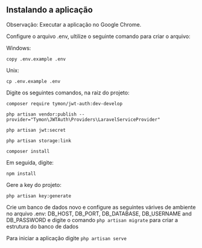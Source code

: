 ## Instalando a aplicação

Observação: Executar a aplicação no Google Chrome.

Configure o arquivo .env, ultilize o seguinte comando para criar o arquivo:

Windows:
```
copy .env.example .env
```

Unix:
```
cp .env.example .env
```

Digite os seguintes comandos, na raiz do projeto:

```
composer require tymon/jwt-auth:dev-develop
```

```
php artisan vendor:publish --provider="Tymon\JWTAuth\Providers\LaravelServiceProvider"
```

```
php artisan jwt:secret
```

```
php artisan storage:link
```

```
composer install
```

Em seguida, digite:


```
npm install
```

Gere a key do projeto:

```
php artisan key:generate
```

Crie um banco de dados novo e configure as seguintes várives de ambiente no arquivo .env:  DB_HOST, DB_PORT, DB_DATABASE, DB_USERNAME and DB_PASSWORD e digite o comando ``` php artisan migrate ``` para criar a estrutura do banco de dados

Para iniciar a aplicação digite ``` php artisan serve ```





